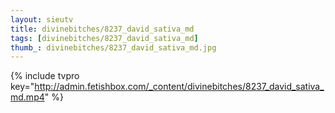 ```yaml
--- 
layout: sieutv
title: divinebitches/8237_david_sativa_md
tags: [divinebitches/8237_david_sativa_md]
thumb_: divinebitches/8237_david_sativa_md.jpg
---
```

{% include tvpro key="http://admin.fetishbox.com/_content/divinebitches/8237_david_sativa_md.mp4" %} 
